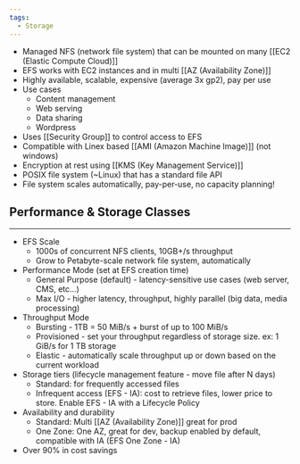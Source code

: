```yaml
---
tags:
  - Storage
---
```

- Managed NFS (network file system) that can be mounted on many [[EC2 (Elastic Compute Cloud)]]
- EFS works with EC2 instances and in multi [[AZ (Availability Zone)]]
- Highly available, scalable, expensive (average 3x gp2), pay per use
- Use cases
	- Content management
	- Web serving
	- Data sharing
	- Wordpress
- Uses [[Security Group]] to control access to EFS
- Compatible with Linex based [[AMI (Amazon Machine Image)]] (not windows)
- Encryption at rest using [[KMS (Key Management Service)]]
- POSIX file system (~Linux) that has a standard file API
- File system scales automatically, pay-per-use, no capacity planning!

## Performance & Storage Classes
---
- EFS Scale
	- 1000s of concurrent NFS clients, 10GB+/s throughput
	- Grow to Petabyte-scale network file system, automatically
- Performance Mode (set at EFS creation time)
	- General Purpose (default) - latency-sensitive use cases (web server, CMS, etc...)
	- Max I/O - higher latency, throughput, highly parallel (big data, media processing)
- Throughput Mode
	- Bursting - 1TB = 50 MiB/s + burst of up to 100 MiB/s
	- Provisioned - set your throughput regardless of storage size. ex: 1 GiB/s for 1 TB storage
	- Elastic - automatically scale throughput up or down based on the current workload
- Storage tiers (lifecycle management feature - move file after N days)
	- Standard: for frequently accessed files
	- Infrequent access (EFS - IA): cost to retrieve files, lower price to store. Enable EFS - IA with a Lifecycle Policy
- Availability and durability
	- Standard: Multi [[AZ (Availability Zone)]] great for prod
	- One Zone: One AZ, great for dev, backup enabled by default, compatible with IA (EFS One Zone - IA)
- Over 90% in cost savings